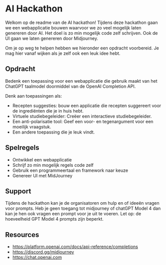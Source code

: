 # AI Hackathon 
Welkom op de readme van de AI hackathon! Tijdens deze hackathon gaan we een webapplicatie bouwen waarvoor we zo veel mogelijk laten genereren door AI. Het doel is zo min mogelijk code zelf schrijven. Ook de UI gaan we laten genereren door Midjourney. 

Om je op weg te helpen hebben we hieronder een opdracht voorbereid. Je mag hier vanaf wijken als je zelf ook een leuk idee hebt. 

## Opdracht 
Bedenk een toepassing voor een webapplicatie die gebruik maakt van het ChatGPT taalmodel doormiddel van de OpenAI Completion API.   

Denk aan toepassingen als:  
- Recepten suggesties: bouw een applicatie die recepten suggereert voor de ingrediënten die je in huis hebt. 
- Virtuele studiebegeleider: Creëer een interactieve studiebegeleider. 
- Een anti-polarisatie tool: Geef een voor- en tegenargument voor een moeilijk vraagstuk. 
- Een andere toepassing die je leuk vindt. 

## Spelregels 
- Ontwikkel een webapplicatie 
- Schrijf zo min mogelijk regels code zelf 
- Gebruik een programmeertaal en framework naar keuze 
- Genereer UI met MidJourney 

## Support 

Tijdens de hackathon kan je de organisatoren om hulp en of ideeën vragen voor prompts. Heb je geen toegang tot midjourney of chatGPT Model 4 dan kan je hen ook vragen een prompt voor je uit te voeren. Let op: de hoeveelheid GPT Model 4 prompts zijn beperkt. 

## Resources 
- https://platform.openai.com/docs/api-reference/completions 
- https://discord.gg/midjourney 
- https://chat.openai.com 

 
